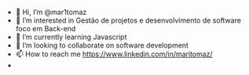 - 👋 Hi, I’m @mar1tomaz
- 👀 I’m interested in Gestão de projetos e desenvolvimento de software foco em Back-end
- 🌱 I’m currently learning Javascript
- 💞️ I’m looking to collaborate on software development
- 📫 How to reach me <https://www.linkedin.com/in/maritomaz/>
- 

<!---
mar1tomaz/mar1tomaz is a ✨ special ✨ repository because its `README.md` (this file) appears on your GitHub profile.
You can click the Preview link to take a look at your changes.
--->
